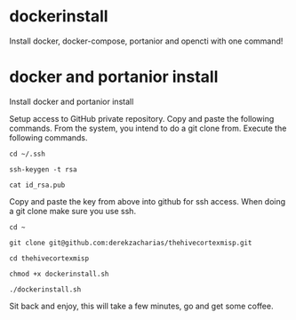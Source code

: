 # dockerinstall
Install docker, docker-compose, portanior and opencti with one command!

# docker and portanior install 
Install docker and portanior install 

Setup access to GitHub private repository. Copy and paste the following commands. From the system, you intend to do a git clone from. 
Execute the following commands.

```
cd ~/.ssh
```
```
ssh-keygen -t rsa
```
```
cat id_rsa.pub
```
Copy and paste the key from above into github for ssh access.
When doing a git clone make sure you use ssh.

```
cd ~
```
```
git clone git@github.com:derekzacharias/thehivecortexmisp.git
```
```
cd thehivecortexmisp
```
```
chmod +x dockerinstall.sh
```
```
./dockerinstall.sh
```
Sit back and enjoy, this will take a few minutes, go and get some coffee.
